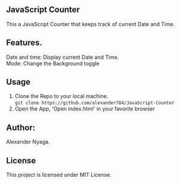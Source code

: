 ## JavaScript Counter

This a JavaScript Counter that keeps track of current Date and Time.

## Features.
Date and time: Display current Date and Time.<br>
Mode: Change the Background toggle

## Usage

1. Clone the Repo to your local machine.<br>
`git clone https://github.com/alexander784/JavaScript-Counter `
2. Open the App, 'Open index.html' in your favorite browser

## Author:
Alexander Nyaga.

## License

This project is licensed under MIT License.


 




